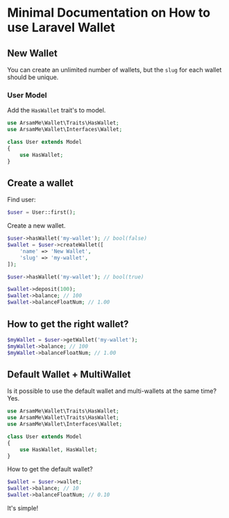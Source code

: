 # Minimal Documentation on How to use Laravel Wallet

## New Wallet

You can create an unlimited number of wallets, but the `slug` for each wallet should be unique.

### User Model

Add the `HasWallet` trait's to model.

```php
use ArsamMe\Wallet\Traits\HasWallet;
use ArsamMe\Wallet\Interfaces\Wallet;

class User extends Model
{
    use HasWallet;
}
```

## Create a wallet

Find user:

```php
$user = User::first(); 
```

Create a new wallet.

```php
$user->hasWallet('my-wallet'); // bool(false)
$wallet = $user->createWallet([
    'name' => 'New Wallet',
    'slug' => 'my-wallet',
]);

$user->hasWallet('my-wallet'); // bool(true)

$wallet->deposit(100);
$wallet->balance; // 100
$wallet->balanceFloatNum; // 1.00
```

## How to get the right wallet?

```php
$myWallet = $user->getWallet('my-wallet');
$myWallet->balance; // 100
$myWallet->balanceFloatNum; // 1.00
```

## Default Wallet + MultiWallet

Is it possible to use the default wallet and multi-wallets at the same time? Yes.

```php
use ArsamMe\Wallet\Traits\HasWallet;
use ArsamMe\Wallet\Traits\HasWallet;
use ArsamMe\Wallet\Interfaces\Wallet;

class User extends Model
{
    use HasWallet, HasWallet;
}
```

How to get the default wallet?

```php
$wallet = $user->wallet;
$wallet->balance; // 10
$wallet->balanceFloatNum; // 0.10
```

It's simple!

